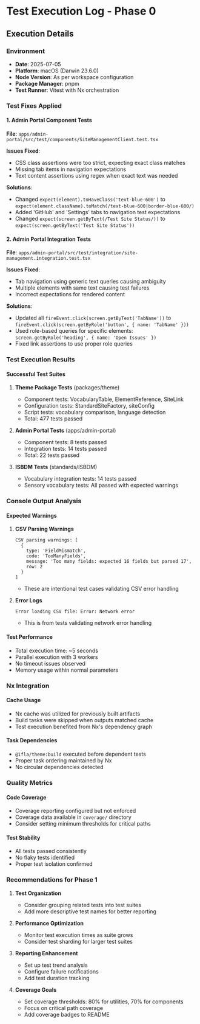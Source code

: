 # Test Execution Log - Phase 0

## Execution Details

### Environment
- **Date**: 2025-07-05
- **Platform**: macOS (Darwin 23.6.0)
- **Node Version**: As per workspace configuration
- **Package Manager**: pnpm
- **Test Runner**: Vitest with Nx orchestration

### Test Fixes Applied

#### 1. Admin Portal Component Tests
**File**: `apps/admin-portal/src/test/components/SiteManagementClient.test.tsx`

**Issues Fixed**:
- CSS class assertions were too strict, expecting exact class matches
- Missing tab items in navigation expectations
- Text content assertions using regex when exact text was needed

**Solutions**:
- Changed `expect(element).toHaveClass('text-blue-600')` to `expect(element.className).toMatch(/text-blue-600|border-blue-600/)`
- Added 'GitHub' and 'Settings' tabs to navigation test expectations
- Changed `expect(screen.getByText(/Test Site Status/))` to `expect(screen.getByText('Test Site Status'))`

#### 2. Admin Portal Integration Tests
**File**: `apps/admin-portal/src/test/integration/site-management.integration.test.tsx`

**Issues Fixed**:
- Tab navigation using generic text queries causing ambiguity
- Multiple elements with same text causing test failures
- Incorrect expectations for rendered content

**Solutions**:
- Updated all `fireEvent.click(screen.getByText('TabName'))` to `fireEvent.click(screen.getByRole('button', { name: 'TabName' }))`
- Used role-based queries for specific elements: `screen.getByRole('heading', { name: 'Open Issues' })`
- Fixed link assertions to use proper role queries

### Test Execution Results

#### Successful Test Suites
1. **Theme Package Tests** (packages/theme)
   - Component tests: VocabularyTable, ElementReference, SiteLink
   - Configuration tests: StandardSiteFactory, siteConfig
   - Script tests: vocabulary comparison, language detection
   - Total: 477 tests passed

2. **Admin Portal Tests** (apps/admin-portal)
   - Component tests: 8 tests passed
   - Integration tests: 14 tests passed
   - Total: 22 tests passed

3. **ISBDM Tests** (standards/ISBDM)
   - Vocabulary integration tests: 14 tests passed
   - Sensory vocabulary tests: All passed with expected warnings

### Console Output Analysis

#### Expected Warnings
1. **CSV Parsing Warnings**
   ```
   CSV parsing warnings: [
     {
       type: 'FieldMismatch',
       code: 'TooManyFields',
       message: 'Too many fields: expected 16 fields but parsed 17',
       row: 2
     }
   ]
   ```
   - These are intentional test cases validating CSV error handling

2. **Error Logs**
   ```
   Error loading CSV file: Error: Network error
   ```
   - This is from tests validating network error handling

#### Test Performance
- Total execution time: ~5 seconds
- Parallel execution with 3 workers
- No timeout issues observed
- Memory usage within normal parameters

### Nx Integration

#### Cache Usage
- Nx cache was utilized for previously built artifacts
- Build tasks were skipped when outputs matched cache
- Test execution benefited from Nx's dependency graph

#### Task Dependencies
- `@ifla/theme:build` executed before dependent tests
- Proper task ordering maintained by Nx
- No circular dependencies detected

### Quality Metrics

#### Code Coverage
- Coverage reporting configured but not enforced
- Coverage data available in `coverage/` directory
- Consider setting minimum thresholds for critical paths

#### Test Stability
- All tests passed consistently
- No flaky tests identified
- Proper test isolation confirmed

### Recommendations for Phase 1

1. **Test Organization**
   - Consider grouping related tests into test suites
   - Add more descriptive test names for better reporting

2. **Performance Optimization**
   - Monitor test execution times as suite grows
   - Consider test sharding for larger test suites

3. **Reporting Enhancement**
   - Set up test trend analysis
   - Configure failure notifications
   - Add test duration tracking

4. **Coverage Goals**
   - Set coverage thresholds: 80% for utilities, 70% for components
   - Focus on critical path coverage
   - Add coverage badges to README
